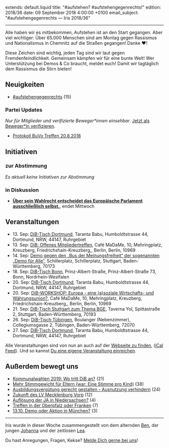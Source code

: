extends: default.liquid
title: "#aufstehen? #aufstehengegenrechts!"
edition: 2018/36
date: 09 September 2018 4:00:00 +0100
email_subject: "#aufstehengegenrechts — Iris 2018/36"

---

Alle haben wir es mitbekommen, Aufstehen ist an den Start gegangen. Aber viel wichtiger: Über 65.000 Menschen sind am Montag gegen Rassismus und Nationalismus in Chemnitz auf die Straßen gegangen! Danke ❤️!

Diese Zeichen sind wichtig, jeden Tag sind wir laut gegen Fremdenfeindlichkeit. Gemeinsam kämpfen wir für eine bunte Welt! Wer Unterstützung bei Demos & Co braucht, meldet euch! Damit wir tagtäglich dem Rassismus die Stirn bieten!

## Neuigkeiten

 - [#aufstehengegenrechts](https://marktplatz.bewegung.jetzt/t/aufstehengegenrechts/24749) (15)

### Partei Updates

_Nur für Mitglieder und verifizierte Beweger\*innen einsehbar_. [Jetzt als Beweger\*in verifizieren](https://bewegung.jetzt/bewegerin-werden/).

 - [Protokoll BuVo Treffen 20.8.2018](https://marktplatz.bewegung.jetzt/t/protokoll-buvo-treffen-20-8-2018/24373)

## Initiativen

### zur Abstimmung
_Es aktuell keine Initiativen zur Abstimmung_

### in Diskussion
 - **[Über sein Wahlrecht entscheidet das Europäische Parlament ausschließlich selbst.](https://abstimmen.bewegung.jetzt/initiative/199-uber-sein-wahlrecht-entscheidet-das-europaische-parlament-ausschlielich-selbst)**, endet Mittwoch


## Veranstaltungen

 - 13.&nbsp;Sep: [DiB-Tisch Dortmund](https://bewegung.jetzt/veranstaltungen/dib-tisch-dortmund-2018-09-13/), Taranta Babu, Humboldtstrasse 44, Dortmund, NRW, 44147, Ruhrgebiet
 - 13.&nbsp;Sep: [DiB: Offenes Mitgliedertreffen](https://bewegung.jetzt/veranstaltungen/dib-offenes-mitgliedertreffen/), Café MaDaMe, 10, Mehringplatz, Kreuzberg, Friedrichshain-Kreuzberg,, Berlin, Berlin, 10969
 - 14.&nbsp;Sep: [Demo gegen den „Bus der Meinungsfreiheit“ der sogenannten „Demo für Alle“](https://bewegung.jetzt/veranstaltungen/demo-gegen-den-bus-der-meinungsfreiheit-der-sogenannten-demo-fuer-alle/), Schillerplatz, Schillerplatz, Stuttgart, Baden-Württemberg, 70173
 - 18.&nbsp;Sep: [DiB-Tisch Bonn](https://bewegung.jetzt/veranstaltungen/dib-tisch-bonn/), Prinz-Albert-Straße, Prinz-Albert-Straße 73, Bonn, Nordrhein-Westfalen
 - 20.&nbsp;Sep: [DiB-Tisch Dortmund](https://bewegung.jetzt/veranstaltungen/dib-tisch-dortmund-2018-09-20/), Taranta Babu, Humboldtstrasse 44, Dortmund, NRW, 44147, Ruhrgebiet
 - 20.&nbsp;Sep: [DiB-WORKSHOP: Europa - eine (a)soziale Wirtschafts- und Währungsunion?](https://bewegung.jetzt/veranstaltungen/dib-workshop-europa-eine-asoziale-wirtschafts-und-waehrungsunion/), Café MaDaMe, 10, Mehringplatz, Kreuzberg, Friedrichshain-Kreuzberg,, Berlin, Berlin, 10969
 - 21.&nbsp;Sep: [DiB-Tisch Stuttgart zum Thema BGE](https://bewegung.jetzt/veranstaltungen/dib-tisch-stuttgart-zum-thema-bge/), Taverna Yol, Spittastraße 2, Stuttgart, Baden-Württemberg, 70193
 - 26.&nbsp;Sep: [DiB-Tisch Tübingen](https://bewegung.jetzt/veranstaltungen/dib-tisch-tuebingen/), Boulanger (Nebenzimmer), Collegiumsgasse 2, Tübingen, Baden-Württemberg, 72070
 - 27.&nbsp;Sep: [DiB-Tisch Dortmund](https://bewegung.jetzt/veranstaltungen/dib-tisch-dortmund-2018-09-27/), Taranta Babu, Humboldtstrasse 44, Dortmund, NRW, 44147, Ruhrgebiet


Alle Veranstaltungen sind von nun an auch auf der [Webseite zu finden](https://bewegung.jetzt/veranstaltungen/), ([iCal Feed](https://bewegung.jetzt/?ical=1)). Und so kannst [Du eine eigene Veranstaltung einreichen](https://marktplatz.bewegung.jetzt/t/eine-veranstaltung-auf-der-webseite-einreichen/21379).


## Außerdem bewegt uns

 - [Kommunalwahlen 2019: Wo tritt DiB an?](https://marktplatz.bewegung.jetzt/t/kommunalwahlen-2019-wo-tritt-dib-an/24727) (21)
 - [Mehr Stimmgewicht für Eltern (war: Eine Stimme pro Kind)](https://marktplatz.bewegung.jetzt/t/mehr-stimmgewicht-fuer-eltern-war-eine-stimme-pro-kind/24710) (38)
 - [Ausbildungsvergütung gerecht gestalten - Ausnutzung verhindern](https://marktplatz.bewegung.jetzt/t/ausbildungsverguetung-gerecht-gestalten-ausnutzung-verhindern/24718) (24)
 - [Zukunft des LV Mecklenburg Vorp](https://marktplatz.bewegung.jetzt/t/zukunft-des-lv-mecklenburg-vorp/24783) (12)
 - [Auflösung der JA in Niedersachsen?](https://marktplatz.bewegung.jetzt/t/aufloesung-der-ja-in-niedersachsen/24732) (4)
 - [Treffen in der Oberpfalz oder Franken](https://marktplatz.bewegung.jetzt/t/treffen-in-der-oberpfalz-oder-franken/24730) (7)
 - [13.10. Demo oder Aktion in München?](https://marktplatz.bewegung.jetzt/t/13-10-demo-oder-aktion-in-muenchen/24731) (3)

---

Iris wurde in dieser Woche zusammengestellt von dem alternden [Ben](https://marktplatz.bewegung.jetzt/u/Ben/), der jungen [Johanna](https://marktplatz.bewegung.jetzt/u/Johanna/) und der zeitlosen [Lea](https://marktplatz.bewegung.jetzt/u/Leia/).

Du hast Anregungen, Fragen, Kekse? [Melde Dich gerne bei uns](https://marktplatz.bewegung.jetzt/t/neu-iris-die-woechtliche-zusammenfasssung-zum-sonntagsbrunch/10990)!


